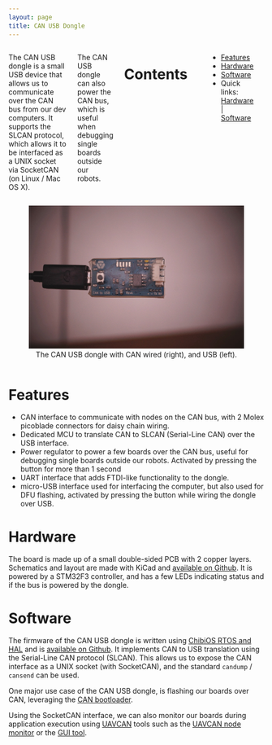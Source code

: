 ```yaml
---
layout: page
title: CAN USB Dongle
---
```


<div class="row">
<div class="large-6 columns">
    <p>
    The CAN USB dongle is a small USB device that allows us to communicate over the CAN bus from our dev computers.
    It supports the SLCAN protocol, which allows it to be interfaced as a UNIX socket via SocketCAN (on Linux / Mac OS X).
    </p>
    <p>
    The CAN USB dongle can also power the CAN bus, which is useful when debugging single boards outside our robots.
    </p>
    <h1>Contents</h1>
    <p>
        <ul>
            <li><a href="can_dongle.html#features">Features</a></li>
            <li><a href="can_dongle.html#hardware">Hardware</a></li>
            <li><a href="can_dongle.html#software">Software</a></li>
            <li>Quick links:
                <a href="https://github.com/cvra/can-usb-dongle">Hardware</a> |
                <a href="https://github.com/cvra/can-usb-dongle-fw">Software</a>
            </li>
        </ul>
    </p>
</div>
<div class="large-6 columns">
    <figure>
        <img src="/images/technologies/can-dongle.jpg" alt="CAN USB Dongle">
        <figcaption>
            <center>
                The CAN USB dongle with CAN wired (right), and USB (left).
            </center>
        </figcaption>
    </figure>
</div>
</div>

<a name="features"></a>

# Features

 - CAN interface to communicate with nodes on the CAN bus, with 2 Molex picoblade connectors for daisy chain wiring.
 - Dedicated MCU to translate CAN to SLCAN (Serial-Line CAN) over the USB interface.
 - Power regulator to power a few boards over the CAN bus, useful for debugging single boards outside our robots. Activated by pressing the button for more than 1 second
 - UART interface that adds FTDI-like functionality to the dongle.
 - micro-USB interface used for interfacing the computer, but also used for DFU flashing, activated by pressing the button while wiring the dongle over USB.

<a name="hardware"></a>

# Hardware

The board is made up of a small double-sided PCB with 2 copper layers.
Schematics and layout are made with KiCad and [available on Github](https://github.com/cvra/can-usb-dongle).
It is powered by a STM32F3 controller, and has a few LEDs indicating status and if the bus is powered by the dongle.

<a name="software"></a>

# Software

The firmware of the CAN USB dongle is written using [ChibiOS RTOS and HAL](http://www.chibios.org/) and is [available on Github](https://github.com/cvra/can-usb-dongle-fw).
It implements CAN to USB translation using the Serial-Line CAN protocol (SLCAN).
This allows us to expose the CAN interface as a UNIX socket (with SocketCAN), and the standard `candump` / `cansend` can be used.

One major use case of the CAN USB dongle, is flashing our boards over CAN, leveraging the [CAN bootloader](/technologies/bootloader.html).

Using the SocketCAN interface, we can also monitor our boards during application execution using [UAVCAN](http://uavcan.org/) tools such as the [UAVCAN node monitor](https://github.com/UAVCAN/libuavcan/blob/master/libuavcan_drivers/linux/apps/uavcan_monitor.cpp) or the [GUI tool](https://github.com/UAVCAN/gui_tool).

